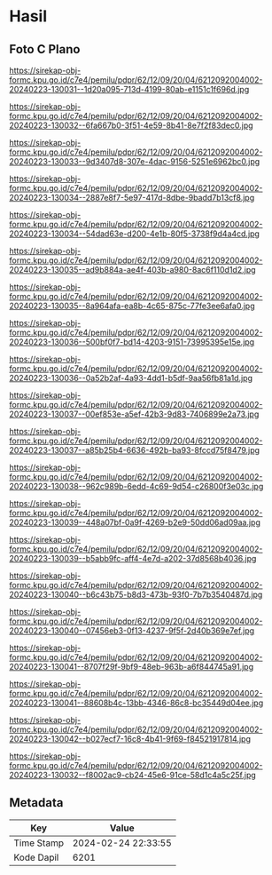# Hasil

## Foto C Plano

https://sirekap-obj-formc.kpu.go.id/c7e4/pemilu/pdpr/62/12/09/20/04/6212092004002-20240223-130031--1d20a095-713d-4199-80ab-e1151c1f696d.jpg

https://sirekap-obj-formc.kpu.go.id/c7e4/pemilu/pdpr/62/12/09/20/04/6212092004002-20240223-130032--6fa667b0-3f51-4e59-8b41-8e7f2f83dec0.jpg

https://sirekap-obj-formc.kpu.go.id/c7e4/pemilu/pdpr/62/12/09/20/04/6212092004002-20240223-130033--9d3407d8-307e-4dac-9156-5251e6962bc0.jpg

https://sirekap-obj-formc.kpu.go.id/c7e4/pemilu/pdpr/62/12/09/20/04/6212092004002-20240223-130034--2887e8f7-5e97-417d-8dbe-9badd7b13cf8.jpg

https://sirekap-obj-formc.kpu.go.id/c7e4/pemilu/pdpr/62/12/09/20/04/6212092004002-20240223-130034--54dad63e-d200-4e1b-80f5-3738f9d4a4cd.jpg

https://sirekap-obj-formc.kpu.go.id/c7e4/pemilu/pdpr/62/12/09/20/04/6212092004002-20240223-130035--ad9b884a-ae4f-403b-a980-8ac6f110d1d2.jpg

https://sirekap-obj-formc.kpu.go.id/c7e4/pemilu/pdpr/62/12/09/20/04/6212092004002-20240223-130035--8a964afa-ea8b-4c65-875c-77fe3ee6afa0.jpg

https://sirekap-obj-formc.kpu.go.id/c7e4/pemilu/pdpr/62/12/09/20/04/6212092004002-20240223-130036--500bf0f7-bd14-4203-9151-73995395e15e.jpg

https://sirekap-obj-formc.kpu.go.id/c7e4/pemilu/pdpr/62/12/09/20/04/6212092004002-20240223-130036--0a52b2af-4a93-4dd1-b5df-9aa56fb81a1d.jpg

https://sirekap-obj-formc.kpu.go.id/c7e4/pemilu/pdpr/62/12/09/20/04/6212092004002-20240223-130037--00ef853e-a5ef-42b3-9d83-7406899e2a73.jpg

https://sirekap-obj-formc.kpu.go.id/c7e4/pemilu/pdpr/62/12/09/20/04/6212092004002-20240223-130037--a85b25b4-6636-492b-ba93-8fccd75f8479.jpg

https://sirekap-obj-formc.kpu.go.id/c7e4/pemilu/pdpr/62/12/09/20/04/6212092004002-20240223-130038--962c989b-6edd-4c69-9d54-c26800f3e03c.jpg

https://sirekap-obj-formc.kpu.go.id/c7e4/pemilu/pdpr/62/12/09/20/04/6212092004002-20240223-130039--448a07bf-0a9f-4269-b2e9-50dd06ad09aa.jpg

https://sirekap-obj-formc.kpu.go.id/c7e4/pemilu/pdpr/62/12/09/20/04/6212092004002-20240223-130039--b5abb9fc-aff4-4e7d-a202-37d8568b4036.jpg

https://sirekap-obj-formc.kpu.go.id/c7e4/pemilu/pdpr/62/12/09/20/04/6212092004002-20240223-130040--b6c43b75-b8d3-473b-93f0-7b7b3540487d.jpg

https://sirekap-obj-formc.kpu.go.id/c7e4/pemilu/pdpr/62/12/09/20/04/6212092004002-20240223-130040--07456eb3-0f13-4237-9f5f-2d40b369e7ef.jpg

https://sirekap-obj-formc.kpu.go.id/c7e4/pemilu/pdpr/62/12/09/20/04/6212092004002-20240223-130041--8707f29f-9bf9-48eb-963b-a6f844745a91.jpg

https://sirekap-obj-formc.kpu.go.id/c7e4/pemilu/pdpr/62/12/09/20/04/6212092004002-20240223-130041--88608b4c-13bb-4346-86c8-bc35449d04ee.jpg

https://sirekap-obj-formc.kpu.go.id/c7e4/pemilu/pdpr/62/12/09/20/04/6212092004002-20240223-130042--b027ecf7-16c8-4b41-9f69-f84521917814.jpg

https://sirekap-obj-formc.kpu.go.id/c7e4/pemilu/pdpr/62/12/09/20/04/6212092004002-20240223-130032--f8002ac9-cb24-45e6-91ce-58d1c4a5c25f.jpg


## Metadata

| Key        | Value               |
| ---------- | ------------------- |
| Time Stamp | 2024-02-24 22:33:55 |
| Kode Dapil | 6201                |



